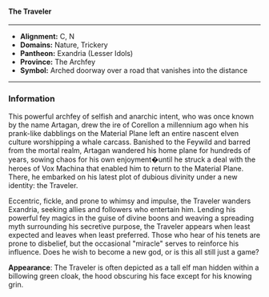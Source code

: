 #### The Traveler
___

- **Alignment:** C, N
- **Domains:** Nature, Trickery
- **Pantheon:** Exandria (Lesser Idols)
- **Province:** The Archfey
- **Symbol:** Arched doorway over a road that vanishes into the distance
___

### Information

This powerful archfey of selfish and anarchic intent, who was once known by the name Artagan, drew the ire of Corellon a millennium ago when his prank-like dabblings on the Material Plane left an entire nascent elven culture worshipping a whale carcass. Banished to the Feywild and barred from the mortal realm, Artagan wandered his home plane for hundreds of years, sowing chaos for his own enjoyment�until he struck a deal with the heroes of Vox Machina that enabled him to return to the Material Plane. There, he embarked on his latest plot of dubious divinity under a new identity: the Traveler.

Eccentric, fickle, and prone to whimsy and impulse, the Traveler wanders Exandria, seeking allies and followers who entertain him. Lending his powerful fey magics in the guise of divine boons and weaving a spreading myth surrounding his secretive purpose, the Traveler appears when least expected and leaves when least preferred. Those who hear of his tenets are prone to disbelief, but the occasional "miracle" serves to reinforce his influence. Does he wish to become a new god, or is this all still just a game?

**Appearance**: The Traveler is often depicted as a tall elf man hidden within a billowing green cloak, the hood obscuring his face except for his knowing grin.